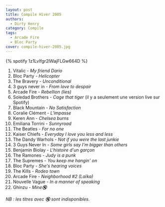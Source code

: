 ```yaml
---
layout: post
title: Compile Hiver 2005
authors:
  - Dirty Henry
category: Compile
tags:
  - Arcade Fire
  - Bloc Party
cover: compile-hiver-2005.jpg
---
```


{% spotify 1z1LvIfgr2lWajFLGw664D %}

1. Vitalic - _My friend Dario_
1. Bloc Party - _Helicopter_
1. The Bravery - _Unconditional_
1. 3 guys never in - _From love to despair_
1. Arcade Fire - _Rebellion (lies)_
1. Soledad Brothers - _Cage that tiger_ (il y a seulement une version live sur
   Spotify)
1. Black Mountain - _No Satisfaction_
1. Coralie Clément - _L'impasse_
1. Keren Ann - _Chelsea burns_
1. Emiliana Torrini - _Sunnyroad_
1. The Beatles - _For no one_
1. Kaiser Chiefs - _Everyday I love you less and less_
1. The Dandy Warhols - _Not if you were the last junkie_
1. 3 Guys Never In - _Some girls say I'm bigger than others_
1. Benjamin Biolay - _L'histoire d'un garçon_
1. The Ramones - _Judy is a punk_
1. The Supremes - _You keep me hangin' on_
1. Bloc Party - _She's hearing voices_
1. The Kills - _Rodeo town_
1. Arcade Fire - _Neighborhood #2 (Laïka)_
1. Nouvelle Vague - _In a manner of speaking_
1. Ghinzu - _Mine🔇_

_NB : les titres avec 🔇 sont indisponibles._
